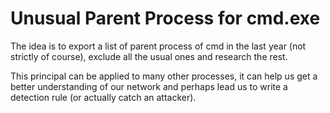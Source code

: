 # Unusual Parent Process for cmd.exe

The idea is to export a list of parent process of cmd in the last year (not strictly of course), exclude all the usual ones and research the rest.

This principal can be applied to many other processes, it can help us get a better understanding of our network and perhaps lead us to write a detection rule (or actually catch an attacker).